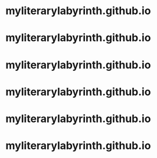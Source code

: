 # myliterarylabyrinth.github.io
# myliterarylabyrinth.github.io
# myliterarylabyrinth.github.io
# myliterarylabyrinth.github.io
# myliterarylabyrinth.github.io
# myliterarylabyrinth.github.io
